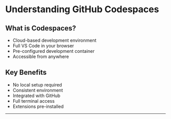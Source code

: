 # Understanding GitHub Codespaces

## What is Codespaces?
- Cloud-based development environment
- Full VS Code in your browser
- Pre-configured development container
- Accessible from anywhere

## Key Benefits
- No local setup required
- Consistent environment
- Integrated with GitHub
- Full terminal access
- Extensions pre-installed

--- 
